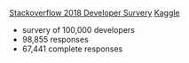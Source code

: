 [Stackoverflow 2018 Developer Survery](https://stackoverflow.blog/2018/05/30/public-data-release-of-stack-overflows-2018-developer-survey/?cb=1)
[Kaggle](https://www.kaggle.com/stackoverflow/stack-overflow-2018-developer-survey?utm_medium=partner&utm_source=stackoverflow&utm_campaign=developer+survey+2018)
- survery of 100,000 developers
- 98,855 responses
- 67,441 complete responses
